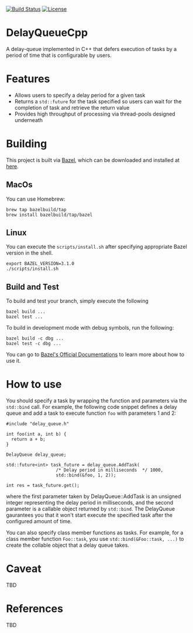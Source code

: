 [![Build Status](https://travis-ci.com/xicheng87/DelayQueueCpp.svg?branch=master&status=passed)](https://travis-ci.com/xicheng87/DelayQueueCpp)
[![License](https://img.shields.io/badge/License-Apache%202.0-blue.svg)](https://opensource.org/licenses/Apache-2.0)

# DelayQueueCpp
A delay-queue implemented in C++ that defers execution of tasks by a period of time
that is configurable by users. 

# Features

* Allows users to specify a delay period for a given task
* Returns a `std::future` for the task specified so users can wait for the completion
  of task and retrieve the return value
* Provides high throughput of processing via thread-pools designed underneath

# Building

This project is built via [Bazel](http://bazel.build), which can be downloaded and
installed at [here](https://docs.bazel.build/versions/master/install.html).

## MacOs

You can use Homebrew:
```
brew tap bazelbuild/tap
brew install bazelbuild/tap/bazel
```

## Linux

You can execute the `scripts/install.sh` after specifying appropriate Bazel version
in the shell. 
```
export BAZEL_VERSION=3.1.0
./scripts/install.sh
```

## Build and Test

To build and test your branch, simply execute the following
```
bazel build ...
bazel test ...
```

To build in development mode with debug symbols, run the following:
```
bazel build -c dbg ...
bazel test -c dbg ...
```

You can go to [Bazel's Official Documentations](https://docs.bazel.build/versions/master/bazel-overview.html)
to learn more about how to use it.

# How to use

You should specify a task by wrapping the function and parameters via the `std::bind`
call. For example, the following code snippet defines a delay queue and add a task to
execute function `foo` with parameters 1 and 2:

```
#include "delay_queue.h"

int foo(int a, int b) {
  return a + b;
}

DelayQueue delay_queue;

std::future<int> task_future = delay_queue.AddTask(
                   /* Delay period in milliseconds  */ 1000,
                   std::bind(&foo, 1, 2));

int res = task_future.get();
```
where the first parameter taken by DelayQueue::AddTask is an unsigned integer
representing the delay period in milliseconds, and the second parameter is a callable
object returned by `std::bind`. The DelayQueue gaurantees you that it won't start
execute the specified task after the configured amount of time.  

You can also specify class member functions as tasks. For example, for a class member
function `Foo::task`, you use `std::bind(&Foo::task, ...)` to create the collable
object that a delay queue takes.

# Caveat

TBD

# References

TBD

